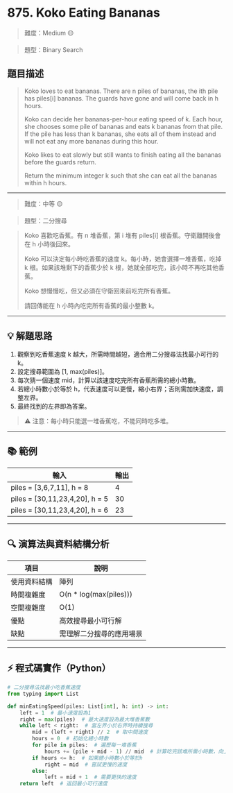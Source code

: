 # 875. Koko Eating Bananas

> 難度：Medium 🟡

> 題型：Binary Search

## 題目描述
> Koko loves to eat bananas. There are n piles of bananas, the ith pile has piles[i] bananas. The guards have gone and will come back in h hours.
>
> Koko can decide her bananas-per-hour eating speed of k. Each hour, she chooses some pile of bananas and eats k bananas from that pile. If the pile has less than k bananas, she eats all of them instead and will not eat any more bananas during this hour.
>
> Koko likes to eat slowly but still wants to finish eating all the bananas before the guards return.
>
> Return the minimum integer k such that she can eat all the bananas within h hours.

---

> 難度：中等 🟡

> 題型：二分搜尋

> Koko 喜歡吃香蕉。有 n 堆香蕉，第 i 堆有 piles[i] 根香蕉。守衛離開後會在 h 小時後回來。
>
> Koko 可以決定每小時吃香蕉的速度 k。每小時，她會選擇一堆香蕉，吃掉 k 根。如果該堆剩下的香蕉少於 k 根，她就全部吃完，該小時不再吃其他香蕉。
>
> Koko 想慢慢吃，但又必須在守衛回來前吃完所有香蕉。
>
> 請回傳能在 h 小時內吃完所有香蕉的最小整數 k。

---

## 💡 解題思路
1. 觀察到吃香蕉速度 k 越大，所需時間越短，適合用二分搜尋法找最小可行的 k。
2. 設定搜尋範圍為 [1, max(piles)]。
3. 每次猜一個速度 mid，計算以該速度吃完所有香蕉所需的總小時數。
4. 若總小時數小於等於 h，代表速度可以更慢，縮小右界；否則需加快速度，調整左界。
5. 最終找到的左界即為答案。

> ⚠️ 注意：每小時只能選一堆香蕉吃，不能同時吃多堆。

---

## 📚 範例

| 輸入 | 輸出 |
|------|------|
| piles = [3,6,7,11], h = 8 | 4 |
| piles = [30,11,23,4,20], h = 5 | 30 |
| piles = [30,11,23,4,20], h = 6 | 23 |

---

## 🔍 演算法與資料結構分析

| 項目         | 說明                         |
|--------------|------------------------------|
| 使用資料結構 | 陣列                         |
| 時間複雜度   | O(n * log(max(piles)))       |
| 空間複雜度   | O(1)                         |
| 優點         | 高效搜尋最小可行解           |
| 缺點         | 需理解二分搜尋的應用場景     |

---

## ⚡ 程式碼實作（Python）

```python
# 二分搜尋法找最小吃香蕉速度
from typing import List

def minEatingSpeed(piles: List[int], h: int) -> int:
    left = 1  # 最小速度設為1
    right = max(piles)  # 最大速度設為最大堆香蕉數
    while left < right:  # 當左界小於右界時持續搜尋
        mid = (left + right) // 2  # 取中間速度
        hours = 0  # 初始化總小時數
        for pile in piles:  # 遍歷每一堆香蕉
            hours += (pile + mid - 1) // mid  # 計算吃完該堆所需小時數，向上取整
        if hours <= h:  # 如果總小時數小於等於h
            right = mid  # 嘗試更慢的速度
        else:
            left = mid + 1  # 需要更快的速度
    return left  # 返回最小可行速度
```
